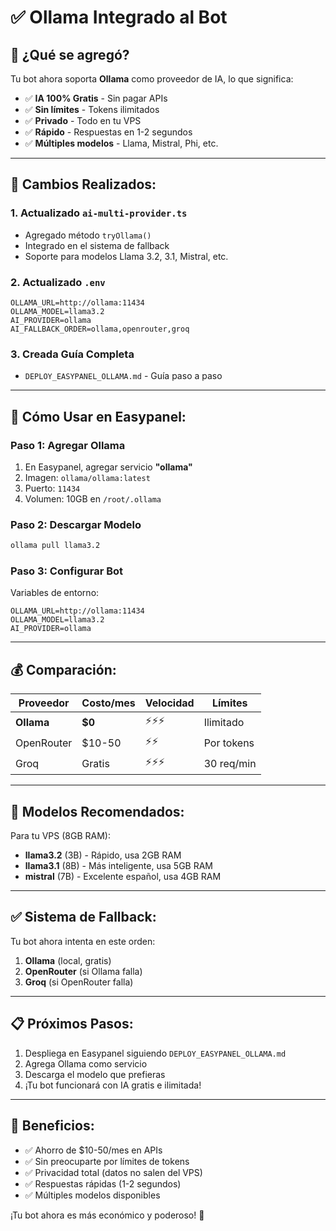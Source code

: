 # ✅ Ollama Integrado al Bot

## 🎉 ¿Qué se agregó?

Tu bot ahora soporta **Ollama** como proveedor de IA, lo que significa:

- ✅ **IA 100% Gratis** - Sin pagar APIs
- ✅ **Sin límites** - Tokens ilimitados
- ✅ **Privado** - Todo en tu VPS
- ✅ **Rápido** - Respuestas en 1-2 segundos
- ✅ **Múltiples modelos** - Llama, Mistral, Phi, etc.

---

## 🔧 Cambios Realizados:

### 1. **Actualizado `ai-multi-provider.ts`**
- Agregado método `tryOllama()`
- Integrado en el sistema de fallback
- Soporte para modelos Llama 3.2, 3.1, Mistral, etc.

### 2. **Actualizado `.env`**
```env
OLLAMA_URL=http://ollama:11434
OLLAMA_MODEL=llama3.2
AI_PROVIDER=ollama
AI_FALLBACK_ORDER=ollama,openrouter,groq
```

### 3. **Creada Guía Completa**
- `DEPLOY_EASYPANEL_OLLAMA.md` - Guía paso a paso

---

## 🚀 Cómo Usar en Easypanel:

### Paso 1: Agregar Ollama
1. En Easypanel, agregar servicio **"ollama"**
2. Imagen: `ollama/ollama:latest`
3. Puerto: `11434`
4. Volumen: 10GB en `/root/.ollama`

### Paso 2: Descargar Modelo
```bash
ollama pull llama3.2
```

### Paso 3: Configurar Bot
Variables de entorno:
```env
OLLAMA_URL=http://ollama:11434
OLLAMA_MODEL=llama3.2
AI_PROVIDER=ollama
```

---

## 💰 Comparación:

| Proveedor | Costo/mes | Velocidad | Límites |
|-----------|-----------|-----------|---------|
| **Ollama** | **$0** | ⚡⚡⚡ | Ilimitado |
| OpenRouter | $10-50 | ⚡⚡ | Por tokens |
| Groq | Gratis | ⚡⚡⚡ | 30 req/min |

---

## 🎯 Modelos Recomendados:

Para tu VPS (8GB RAM):

- **llama3.2** (3B) - Rápido, usa 2GB RAM
- **llama3.1** (8B) - Más inteligente, usa 5GB RAM
- **mistral** (7B) - Excelente español, usa 4GB RAM

---

## ✅ Sistema de Fallback:

Tu bot ahora intenta en este orden:
1. **Ollama** (local, gratis)
2. **OpenRouter** (si Ollama falla)
3. **Groq** (si OpenRouter falla)

---

## 📋 Próximos Pasos:

1. Despliega en Easypanel siguiendo `DEPLOY_EASYPANEL_OLLAMA.md`
2. Agrega Ollama como servicio
3. Descarga el modelo que prefieras
4. ¡Tu bot funcionará con IA gratis e ilimitada!

---

## 🎉 Beneficios:

- ✅ Ahorro de $10-50/mes en APIs
- ✅ Sin preocuparte por límites de tokens
- ✅ Privacidad total (datos no salen del VPS)
- ✅ Respuestas rápidas (1-2 segundos)
- ✅ Múltiples modelos disponibles

¡Tu bot ahora es más económico y poderoso! 🚀
